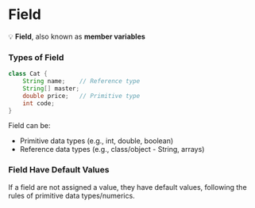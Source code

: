 # Field

💡 **Field**, also known as **member variables**




### Types of Field

```java
class Cat {
    String name;    // Reference type
    String[] master;
    double price;   // Primitive type
    int code;
}
```

Field can be:

- Primitive data types (e.g., int, double, boolean)
- Reference data types (e.g., class/object - String, arrays)

### Field Have Default Values

If a field are not assigned a value, they have default values, following the rules of primitive data types/numerics.
